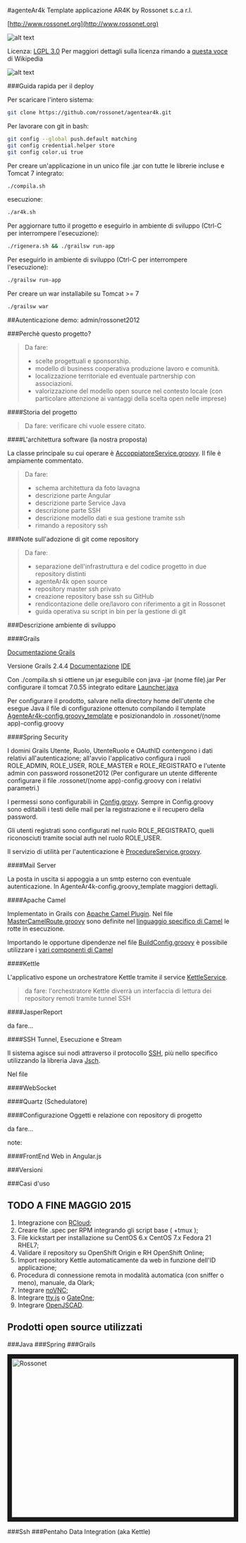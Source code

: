 #agenteAr4k
Template applicazione AR4K
by Rossonet s.c.a r.l.

[http://www.rossonet.org](http://www.rossonet.org)

![alt text](http://www.rossonet.org/wp-content/uploads/2015/01/logoRossonet4.png "Rossonet")

Licenza: [LGPL 3.0](https://www.gnu.org/licenses/lgpl.html)
Per maggiori dettagli sulla licenza rimando a [questa voce](http://it.wikipedia.org/wiki/GNU_Lesser_General_Public_License) di Wikipedia

![alt text](https://www.gnu.org/graphics/gplv3-88x31.png "LGPL Logo")

###Guida rapida per il deploy

Per scaricare l'intero sistema:
```bash
git clone https://github.com/rossonet/agentear4k.git
```

Per lavorare con git in bash:
```bash
git config --global push.default matching
git config credential.helper store
git config color.ui true
```

Per creare un'applicazione in un unico file .jar con tutte le librerie incluse e Tomcat 7 integrato:
```bash
./compila.sh
```
esecuzione:
```bash
./ar4k.sh
```

Per aggiornare tutto il progetto e eseguirlo in ambiente di sviluppo (Ctrl-C per interrompere l'esecuzione):
```bash
./rigenera.sh && ./grailsw run-app
```

Per eseguirlo in ambiente di sviluppo (Ctrl-C per interrompere l'esecuzione):
```bash
./grailsw run-app
```

Per creare un war installabile su Tomcat >= 7
```bash
./grailsw war
```

##Autenticazione demo: admin/rossonet2012

###Perchè questo progetto?

>
> Da fare:
> - scelte progettuali e sponsorship.
> - modello di business cooperativa produzione lavoro e comunità.
> - localizzazione territoriale ed eventuale partnership con associazioni.
> - valorizzazione del modello open source nel contesto locale (con particolare attenzione ai vantaggi della scelta open nelle imprese)
>

####Storia del progetto

>
> Da fare: verificare chi vuole essere citato.
>

####L'architettura software (la nostra proposta)

La classe principale su cui operare è [AccoppiatoreService.groovy](https://github.com/rossonet/agenteAr4k/blob/master/grails-app/services/org/ar4k/AccoppiatoreService.groovy). Il file è ampiamente commentato.

>
> Da fare: 
> - schema architettura da foto lavagna
> - descrizione parte Angular
> - descrizione parte Service Java
> - descrizione parte SSH
> - descrizione modello dati e sua gestione tramite ssh
> - rimando a repository ssh
>

###Note sull'adozione di git come repository

>
> Da fare:
> - separazione dell'infrastruttura e del codice progetto in due repository distinti
> - agenteAr4k open source
> - repository master ssh privato
> - creazione repository base ssh su GitHub
> - rendicontazione delle ore/lavoro con riferimento a git in Rossonet
> - guida operativa su script in bin per la gestione di git
>

###Descrizione ambiente di sviluppo

####Grails

[Documentazione Grails](https://grails.org/single-page-documentation.html)

Versione Grails 2.4.4
[Documentazione](https://grails.org/documentation.html)
[IDE](http://spring.io/tools/ggts)

Con ./compila.sh si ottiene un jar eseguibile con java -jar (nome file).jar
Per configurare il tomcat 7.0.55 integrato editare [Launcher.java](https://github.com/rossonet/agenteAr4k/blob/master/src/java/grails/plugin/standalone/Launcher.java)

Per configurare il prodotto, salvare nella directory home dell'utente che esegue Java il file di configurazione ottenuto compilando il template [AgenteAr4k-config.groovy_template](https://github.com/rossonet/agenteAr4k/blob/master/AgenteAr4k-config.groovy_template) e posizionandolo in .rossonet/(nome app)-config.groovy

####Spring Security

I domini Grails Utente, Ruolo, UtenteRuolo e OAuthID contengono i dati relativi all'autenticazione;
all'avvio l'applicativo configura i ruoli ROLE_ADMIN, ROLE_USER, ROLE_MASTER e ROLE_REGISTRATO e l'utente admin con password rossonet2012 (Per configurare un utente differente configurare il file .rossonet/(nome app)-config.groovy con i relativi parametri.)

I permessi sono configurabili in [Config.grovy](https://github.com/rossonet/agenteAr4k/blob/master/grails-app/conf/Config.groovy). Sempre in Config.groovy sono editabili i testi delle mail per la registrazione e il recupero della password.

Gli utenti registrati sono configurati nel ruolo ROLE_REGISTRATO, quelli riconosciuti tramite social auth nel ruolo ROLE_USER.

Il servizio di utilità per l'autenticazione è [ProcedureService.groovy](https://github.com/rossonet/agenteAr4k/blob/master/grails-app/services/org/ar4k/ProcedureService.groovy).

####Mail Server

La posta in uscita si appoggia a un smtp esterno con eventuale autenticazione. In AgenteAr4k-config.groovy_template maggiori dettagli.

####Apache Camel

Implementato in Grails con [Apache Camel Plugin](https://grails.org/plugin/routing). Nel file [MasterCamelRoute.groovy](https://github.com/rossonet/agenteAr4k/blob/master/grails-app/routes/org/ar4k/MasterCamelRoute.groovy) sono definite nel [linguaggio specifico di Camel](http://camel.apache.org/routes.html) le rotte in esecuzione.

Importando le opportune dipendenze nel file [BuildConfig.groovy](https://github.com/rossonet/agenteAr4k/blob/master/grails-app/conf/BuildConfig.groovy) è possibile utilizzare i [vari componenti di Camel](http://camel.apache.org/components.html)

####Kettle

L'applicativo espone un orchestratore Kettle tramite il service [KettleService](https://github.com/rossonet/agenteAr4k/blob/master/grails-app/services/org/rossonet/kettle/KettleService.groovy).

>
> da fare: l'orchestratore Kettle diverrà un interfaccia di lettura dei repository remoti tramite tunnel SSH
>


####JasperReport

da fare...

####SSH Tunnel, Esecuzione e Stream

Il sistema agisce sui nodi attraverso il protocollo [SSH](http://it.wikipedia.org/wiki/Secure_shell), più nello specifico utilizzando la libreria Java [Jsch](http://www.jcraft.com/jsch/).

Nel file []() 

####WebSocket

####Quartz (Schedulatore)

####Configurazione Oggetti e relazione con repository di progetto

da fare...

note:

####FrontEnd Web in Angular.js

###Versioni

###Casi d'uso


## TODO A FINE MAGGIO 2015

1. Integrazione con [RCloud](https://github.com/rossonet/Strumenti-RCloud);
2. Creare file .spec per RPM integrando gli script base ( +tmux );
3. File kickstart per installazione su CentOS 6.x CentOS 7.x Fedora 21 RHEL7;
4. Validare il repository su OpenShift Origin e RH OpenShift Online;
6. Import repository Kettle automaticamente da web in funzione dell'ID applicazione;
7. Procedura di connessione remota in modalità automatica (con sniffer o meno), manuale, da Olark;
9. Integrare [noVNC](https://github.com/kanaka/noVNC);
10. Integrare [tty.js](https://github.com/chjj/tty.js) o [GateOne](https://github.com/liftoff/GateOne);
11. Integrare [OpenJSCAD](https://github.com/Spiritdude/OpenJSCAD.org).

## Prodotti open source utilizzati

###Java
###Spring
###Grails

<a href="http://www.youtube.com/watch?feature=player_embedded&v=XrDXqoomws4
" target="_blank"><img src="http://img.youtube.com/vi/XrDXqoomws4/0.jpg" 
alt="Rossonet" width="640" height="360" border="10" /></a>

###Ssh
###Pentaho Data Integration (aka Kettle)
